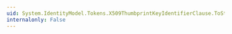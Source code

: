 ```yaml
---
uid: System.IdentityModel.Tokens.X509ThumbprintKeyIdentifierClause.ToString
internalonly: False
---
```


